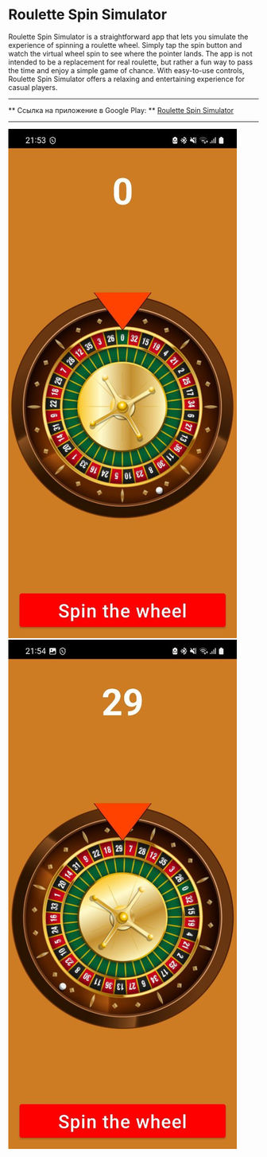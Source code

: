# Roulette Spin Simulator

 Roulette Spin Simulator is a straightforward app that lets you simulate the experience of spinning a roulette wheel. Simply tap the spin button and watch the virtual wheel spin to see where the pointer lands. The app is not intended to be a replacement for real roulette, but rather a fun way to pass the time and enjoy a simple game of chance. With easy-to-use controls, Roulette Spin Simulator offers a relaxing and entertaining experience for casual players.
 
 ___

** Ссылка на приложение в Google Play: ** [Roulette Spin Simulator](https://play.google.com/store/apps/details?id=com.bor96dev.roulettegame)

___

![screen1.jpg](https://github.com/jakobakoba/RouletteGame/blob/main/screen1.jpg)
![screen2.jpg](https://github.com/jakobakoba/RouletteGame/blob/main/screen2.jpg)
